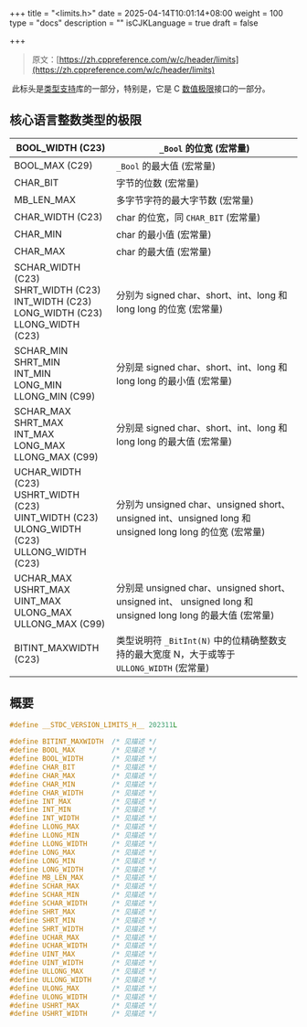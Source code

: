 +++
title = "<limits.h>"
date = 2025-04-14T10:01:14+08:00
weight = 100
type = "docs"
description = ""
isCJKLanguage = true
draft = false

+++

> 原文：[https://zh.cppreference.com/w/c/header/limits](https://zh.cppreference.com/w/c/header/limits)

​	此标头是[类型支持](https://zh.cppreference.com/w/c/types)库的一部分，特别是，它是 C [数值极限](https://zh.cppreference.com/w/c/types/limits#.E6.A0.B8.E5.BF.83.E8.AF.AD.E8.A8.80.E6.95.B4.E6.95.B0.E7.B1.BB.E5.9E.8B.E7.9A.84.E6.9E.81.E9.99.90)接口的一部分。

## 核心语言整数类型的极限

| BOOL_WIDTH (C23)<br />                                       | `_Bool` 的位宽 (宏常量)                                      |
| ------------------------------------------------------------ | ------------------------------------------------------------ |
| BOOL_MAX (C29)<br />                                         | `_Bool` 的最大值 (宏常量)                                    |
| CHAR_BIT<br />                                               | 字节的位数 (宏常量)                                          |
| MB_LEN_MAX<br />                                             | 多字节字符的最大字节数 (宏常量)                              |
| CHAR_WIDTH (C23)<br />                                       | char 的位宽，同 `CHAR_BIT` (宏常量)                          |
| CHAR_MIN<br />                                               | char 的最小值 (宏常量)                                       |
| CHAR_MAX<br />                                               | char 的最大值 (宏常量)                                       |
| SCHAR_WIDTH (C23)<br />SHRT_WIDTH (C23)<br />INT_WIDTH (C23)<br />LONG_WIDTH (C23)<br />LLONG_WIDTH (C23)<br /> | 分别为 signed char、short、int、long 和 long long 的位宽 (宏常量) |
| SCHAR_MIN <br />SHRT_MIN <br />INT_MIN <br />LONG_MIN <br />LLONG_MIN (C99)<br /> | 分别是 signed char、short、int、long 和 long long 的最小值 (宏常量) |
| SCHAR_MAX <br />SHRT_MAX <br />INT_MAX <br />LONG_MAX <br />LLONG_MAX (C99)<br /> | 分别是 signed char、short、int、long 和 long long 的最大值 (宏常量) |
| UCHAR_WIDTH (C23)<br />USHRT_WIDTH (C23)<br />UINT_WIDTH (C23)<br />ULONG_WIDTH (C23)<br />ULLONG_WIDTH (C23)<br /> | 分别为 unsigned char、unsigned short、unsigned int、unsigned long 和 unsigned long long 的位宽 (宏常量) |
| UCHAR_MAX <br />USHRT_MAX <br />UINT_MAX <br />ULONG_MAX <br />ULLONG_MAX (C99)<br /> | 分别是 unsigned char、unsigned short、unsigned int、 unsigned long 和 unsigned long long 的最大值 (宏常量) |
| BITINT_MAXWIDTH (C23)<br />                                  | 类型说明符 `_BitInt(N)` 中的位精确整数支持的最大宽度 N，大于或等于 `ULLONG_WIDTH` (宏常量) |

## 概要

```c
#define __STDC_VERSION_LIMITS_H__ 202311L
 
#define BITINT_MAXWIDTH  /* 见描述 */
#define BOOL_MAX         /* 见描述 */
#define BOOL_WIDTH       /* 见描述 */
#define CHAR_BIT         /* 见描述 */
#define CHAR_MAX         /* 见描述 */
#define CHAR_MIN         /* 见描述 */
#define CHAR_WIDTH       /* 见描述 */
#define INT_MAX          /* 见描述 */
#define INT_MIN          /* 见描述 */
#define INT_WIDTH        /* 见描述 */
#define LLONG_MAX        /* 见描述 */
#define LLONG_MIN        /* 见描述 */
#define LLONG_WIDTH      /* 见描述 */
#define LONG_MAX         /* 见描述 */
#define LONG_MIN         /* 见描述 */
#define LONG_WIDTH       /* 见描述 */
#define MB_LEN_MAX       /* 见描述 */
#define SCHAR_MAX        /* 见描述 */
#define SCHAR_MIN        /* 见描述 */
#define SCHAR_WIDTH      /* 见描述 */
#define SHRT_MAX         /* 见描述 */
#define SHRT_MIN         /* 见描述 */
#define SHRT_WIDTH       /* 见描述 */
#define UCHAR_MAX        /* 见描述 */
#define UCHAR_WIDTH      /* 见描述 */
#define UINT_MAX         /* 见描述 */
#define UINT_WIDTH       /* 见描述 */
#define ULLONG_MAX       /* 见描述 */
#define ULLONG_WIDTH     /* 见描述 */
#define ULONG_MAX        /* 见描述 */
#define ULONG_WIDTH      /* 见描述 */
#define USHRT_MAX        /* 见描述 */
#define USHRT_WIDTH      /* 见描述 */
```